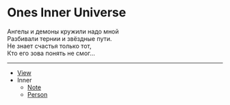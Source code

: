 # Ones Inner Universe

Ангелы и демоны кружили надо мной <br>
Разбивали тернии и звёздные пути. <br>
Не знает счастья только тот, <br>
Кто его зова понять не смог... <br>

---

- [View](http://inner-universe.surge.sh)
- Inner
  - [Note](/docs/source/_posts/note)
  - [Person](/docs/source/_posts/person)
